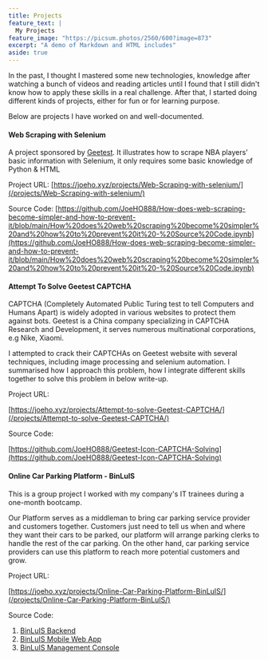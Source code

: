 ```yaml
---
title: Projects
feature_text: |
  My Projects 
feature_image: "https://picsum.photos/2560/600?image=873"
excerpt: "A demo of Markdown and HTML includes"
aside: true
---
```

In the past, I thought I mastered some new technologies, knowledge after watching a bunch of videos and reading articles until I found that I still didn't know how to apply these skills in a real challenge. After that, I started doing different kinds of projects, either for fun or for learning purpose.

Below are projects I have worked on and well-documented.

#### Web Scraping with Selenium
A project sponsored by [Geetest](https://www.geetest.com/en/). It illustrates how to scrape NBA players' basic information with Selenium, it only requires some basic knowledge of Python & HTML

Project URL: 
[https://joeho.xyz/projects/Web-Scraping-with-selenium/](/projects/Web-Scraping-with-selenium/)

Source Code: 
[https://github.com/JoeHO888/How-does-web-scraping-become-simpler-and-how-to-prevent-it/blob/main/How%20does%20web%20scraping%20become%20simpler%20and%20how%20to%20prevent%20it%20-%20Source%20Code.ipynb](https://github.com/JoeHO888/How-does-web-scraping-become-simpler-and-how-to-prevent-it/blob/main/How%20does%20web%20scraping%20become%20simpler%20and%20how%20to%20prevent%20it%20-%20Source%20Code.ipynb)

#### Attempt To Solve Geetest CAPTCHA
CAPTCHA (Completely Automated Public Turing test to tell Computers and Humans Apart) is widely adopted in various websites to protect them against bots. Geetest is a China company specializing in CAPTCHA Research and Development, it serves numerous multinational corporations, e.g Nike, Xiaomi. 

I attempted to crack their CAPTCHAs on Geetest website with several techniques, including image processing and selenium automation. I summarised how I approach this problem, how I integrate different skills together to solve this problem in below write-up.

Project URL: 

[https://joeho.xyz/projects/Attempt-to-solve-Geetest-CAPTCHA/](/projects/Attempt-to-solve-Geetest-CAPTCHA/)

Source Code: 

[https://github.com/JoeHO888/Geetest-Icon-CAPTCHA-Solving](https://github.com/JoeHO888/Geetest-Icon-CAPTCHA-Solving)

#### Online Car Parking Platform - BinLuIS
This is a group project I worked with my company's IT trainees during a one-month bootcamp. 

Our Platform serves as a middleman to bring car parking service provider and customers together. Customers just need to tell us when and where they want their cars to be parked, our platform will arrange parking clerks to handle the rest of the car parking. On the other hand, car parking service providers can use this platform to reach more potential customers and grow.

Project URL: 

[https://joeho.xyz/projects/Online-Car-Parking-Platform-BinLuIS/](/projects/Online-Car-Parking-Platform-BinLuIS/)

Source Code: 
1. [BinLuIS Backend](https://github.com/BinLuIS/ParkingSystemManagementConsole)
2. [BinLuIS Mobile Web App](https://github.com/BinLuIS/ParkingMobileWebApp)
3. [BinLuIS Management Console](https://github.com/BinLuIS/ParkingSystemManagementConsole)